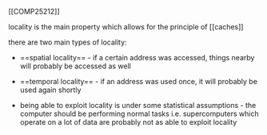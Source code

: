 [[COMP25212]]

locality is the main property which allows for the principle of [[caches]]

there are two main types of locality:
- ==spatial locality== - if a certain address was accessed, things nearby will probably be accessed as well
- ==temporal locality== - if an address was used once, it will probably be used again shortly

- being able to exploit locality is under some statistical assumptions - the computer should be performing normal tasks i.e. supercomputers which operate on a lot of data are probably not as able to exploit locality